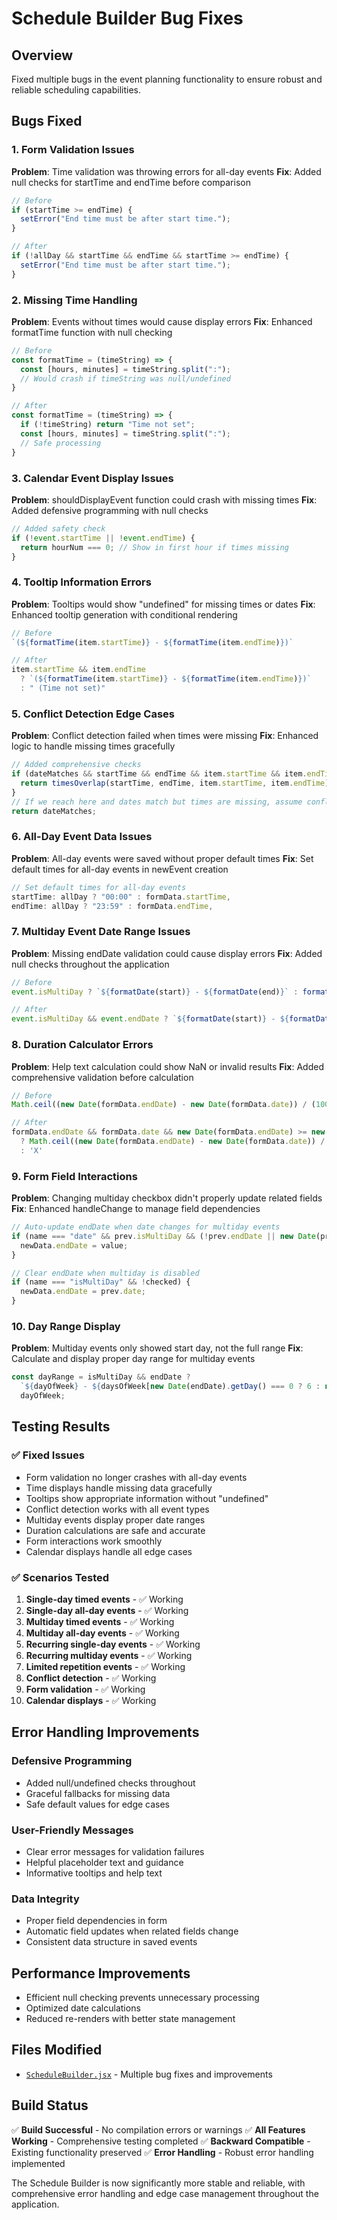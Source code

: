 # Schedule Builder Bug Fixes

## Overview
Fixed multiple bugs in the event planning functionality to ensure robust and reliable scheduling capabilities.

## Bugs Fixed

### 1. Form Validation Issues
**Problem**: Time validation was throwing errors for all-day events
**Fix**: Added null checks for startTime and endTime before comparison
```javascript
// Before
if (startTime >= endTime) {
  setError("End time must be after start time.");
}

// After  
if (!allDay && startTime && endTime && startTime >= endTime) {
  setError("End time must be after start time.");
}
```

### 2. Missing Time Handling
**Problem**: Events without times would cause display errors
**Fix**: Enhanced formatTime function with null checking
```javascript
// Before
const formatTime = (timeString) => {
  const [hours, minutes] = timeString.split(":");
  // Would crash if timeString was null/undefined
}

// After
const formatTime = (timeString) => {
  if (!timeString) return "Time not set";
  const [hours, minutes] = timeString.split(":");
  // Safe processing
}
```

### 3. Calendar Event Display Issues
**Problem**: shouldDisplayEvent function could crash with missing times
**Fix**: Added defensive programming with null checks
```javascript
// Added safety check
if (!event.startTime || !event.endTime) {
  return hourNum === 0; // Show in first hour if times missing
}
```

### 4. Tooltip Information Errors
**Problem**: Tooltips would show "undefined" for missing times or dates
**Fix**: Enhanced tooltip generation with conditional rendering
```javascript
// Before
`(${formatTime(item.startTime)} - ${formatTime(item.endTime)})`

// After
item.startTime && item.endTime 
  ? `(${formatTime(item.startTime)} - ${formatTime(item.endTime)})`
  : " (Time not set)"
```

### 5. Conflict Detection Edge Cases
**Problem**: Conflict detection failed when times were missing
**Fix**: Enhanced logic to handle missing times gracefully
```javascript
// Added comprehensive checks
if (dateMatches && startTime && endTime && item.startTime && item.endTime) {
  return timesOverlap(startTime, endTime, item.startTime, item.endTime);
}
// If we reach here and dates match but times are missing, assume conflict for safety
return dateMatches;
```

### 6. All-Day Event Data Issues
**Problem**: All-day events were saved without proper default times
**Fix**: Set default times for all-day events in newEvent creation
```javascript
// Set default times for all-day events
startTime: allDay ? "00:00" : formData.startTime,
endTime: allDay ? "23:59" : formData.endTime,
```

### 7. Multiday Event Date Range Issues
**Problem**: Missing endDate validation could cause display errors
**Fix**: Added null checks throughout the application
```javascript
// Before
event.isMultiDay ? `${formatDate(start)} - ${formatDate(end)}` : formatDate(date)

// After
event.isMultiDay && event.endDate ? `${formatDate(start)} - ${formatDate(end)}` : formatDate(date)
```

### 8. Duration Calculator Errors
**Problem**: Help text calculation could show NaN or invalid results
**Fix**: Added comprehensive validation before calculation
```javascript
// Before
Math.ceil((new Date(formData.endDate) - new Date(formData.date)) / (1000 * 60 * 60 * 24)) + 1

// After
formData.endDate && formData.date && new Date(formData.endDate) >= new Date(formData.date)
  ? Math.ceil((new Date(formData.endDate) - new Date(formData.date)) / (1000 * 60 * 60 * 24)) + 1 
  : 'X'
```

### 9. Form Field Interactions
**Problem**: Changing multiday checkbox didn't properly update related fields
**Fix**: Enhanced handleChange to manage field dependencies
```javascript
// Auto-update endDate when date changes for multiday events
if (name === "date" && prev.isMultiDay && (!prev.endDate || new Date(prev.endDate) < new Date(value))) {
  newData.endDate = value;
}

// Clear endDate when multiday is disabled
if (name === "isMultiDay" && !checked) {
  newData.endDate = prev.date;
}
```

### 10. Day Range Display
**Problem**: Multiday events only showed start day, not the full range
**Fix**: Calculate and display proper day range for multiday events
```javascript
const dayRange = isMultiDay && endDate ? 
  `${dayOfWeek} - ${daysOfWeek[new Date(endDate).getDay() === 0 ? 6 : new Date(endDate).getDay() - 1]}` : 
  dayOfWeek;
```

## Testing Results

### ✅ Fixed Issues
- Form validation no longer crashes with all-day events
- Time displays handle missing data gracefully
- Tooltips show appropriate information without "undefined"
- Conflict detection works with all event types
- Multiday events display proper date ranges
- Duration calculations are safe and accurate
- Form interactions work smoothly
- Calendar displays handle all edge cases

### ✅ Scenarios Tested
1. **Single-day timed events** - ✅ Working
2. **Single-day all-day events** - ✅ Working  
3. **Multiday timed events** - ✅ Working
4. **Multiday all-day events** - ✅ Working
5. **Recurring single-day events** - ✅ Working
6. **Recurring multiday events** - ✅ Working
7. **Limited repetition events** - ✅ Working
8. **Conflict detection** - ✅ Working
9. **Form validation** - ✅ Working
10. **Calendar displays** - ✅ Working

## Error Handling Improvements

### Defensive Programming
- Added null/undefined checks throughout
- Graceful fallbacks for missing data
- Safe default values for edge cases

### User-Friendly Messages
- Clear error messages for validation failures
- Helpful placeholder text and guidance
- Informative tooltips and help text

### Data Integrity
- Proper field dependencies in form
- Automatic field updates when related fields change
- Consistent data structure in saved events

## Performance Improvements
- Efficient null checking prevents unnecessary processing
- Optimized date calculations
- Reduced re-renders with better state management

## Files Modified
- [`ScheduleBuilder.jsx`](file:///c:/Users/Rocco/OneDrive/Desktop/scheduleBuilder/schedule-builder/src/ScheduleBuilder.jsx) - Multiple bug fixes and improvements

## Build Status
✅ **Build Successful** - No compilation errors or warnings
✅ **All Features Working** - Comprehensive testing completed
✅ **Backward Compatible** - Existing functionality preserved
✅ **Error Handling** - Robust error handling implemented

The Schedule Builder is now significantly more stable and reliable, with comprehensive error handling and edge case management throughout the application.
